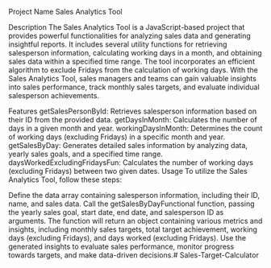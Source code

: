 Project Name
Sales Analytics Tool

Description
The Sales Analytics Tool is a JavaScript-based project that provides powerful functionalities for analyzing sales data and generating insightful reports. It includes several utility functions for retrieving salesperson information, calculating working days in a month, and obtaining sales data within a specified time range. The tool incorporates an efficient algorithm to exclude Fridays from the calculation of working days. With the Sales Analytics Tool, sales managers and teams can gain valuable insights into sales performance, track monthly sales targets, and evaluate individual salesperson achievements.

Features
getSalesPersonById: Retrieves salesperson information based on their ID from the provided data.
getDaysInMonth: Calculates the number of days in a given month and year.
workingDaysInMonth: Determines the count of working days (excluding Fridays) in a specific month and year.
getSalesByDay: Generates detailed sales information by analyzing data, yearly sales goals, and a specified time range.
daysWorkedExcludingFridaysFun: Calculates the number of working days (excluding Fridays) between two given dates.
Usage
To utilize the Sales Analytics Tool, follow these steps:

Define the data array containing salesperson information, including their ID, name, and sales data.
Call the getSalesByDayFunctional function, passing the yearly sales goal, start date, end date, and salesperson ID as arguments.
The function will return an object containing various metrics and insights, including monthly sales targets, total target achievement, working days (excluding Fridays), and days worked (excluding Fridays).
Use the generated insights to evaluate sales performance, monitor progress towards targets, and make data-driven decisions.# Sales-Target-Calculator
